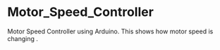 # Motor_Speed_Controller
Motor Speed Controller using Arduino. This shows how motor speed is changing .
